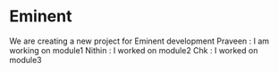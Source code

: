 # Eminent
We are creating a new project for Eminent development
Praveen : I am working on module1
Nithin : I worked on module2
Chk : I worked on module3
 
